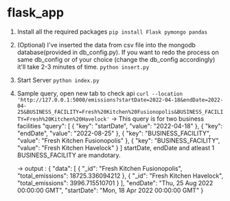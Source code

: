 # flask_app

1. Install all the required packages
    `pip install Flask pymongo pandas`

2. (Optional) I've inserted the data from csv file into the mongodb database(provided in db_config.py). If you want to redo the process on same db_config or of your choice (change the db_config accordingly) it'll take 2-3 minutes of time.
    `python insert.py`

2. Start Server
    `python index.py`

3. Sample query, open new tab to check api
    `curl --location 'http://127.0.0.1:5000/emissions?startDate=2022-04-18&endDate=2022-04-25&BUSINESS_FACILITY=Fresh%20Kitchen%20Fusionopolis&BUSINESS_FACILITY=Fresh%20Kitchen%20Havelock'`
    -> This query is for two business facilities
    "query": [
            {
                    "key": "startDate",
                    "value": "2022-04-18"
            },
            {
                    "key": "endDate",
                    "value": "2022-08-25"
            },
            {
                    "key": "BUSINESS_FACILITY",
                    "value": "Fresh Kitchen Fusionopolis"
            },
            {
                    "key": "BUSINESS_FACILITY",
                    "value": "Fresh Kitchen Havelock"
            }
    ]
    startDate, endDate and atleast 1 BUSINESS_FACILITY are mandotary.

    -> output : 
        {
          "data": [
            {
              "_id": "Fresh Kitchen Fusionopolis",
              "total_emissions": 18725.336094212
            },
            {
              "_id": "Fresh Kitchen Havelock",
              "total_emissions": 3996.715510701
            }
          ],
          "endDate": "Thu, 25 Aug 2022 00:00:00 GMT",
          "startDate": "Mon, 18 Apr 2022 00:00:00 GMT"
        }


